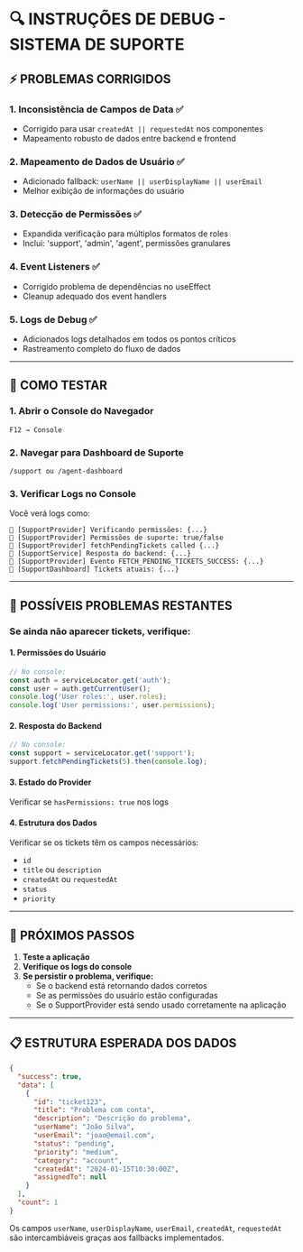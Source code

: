 # 🔍 INSTRUÇÕES DE DEBUG - SISTEMA DE SUPORTE

## ⚡ **PROBLEMAS CORRIGIDOS**

### 1. **Inconsistência de Campos de Data** ✅
- Corrigido para usar `createdAt || requestedAt` nos componentes
- Mapeamento robusto de dados entre backend e frontend

### 2. **Mapeamento de Dados de Usuário** ✅
- Adicionado fallback: `userName || userDisplayName || userEmail`
- Melhor exibição de informações do usuário

### 3. **Detecção de Permissões** ✅
- Expandida verificação para múltiplos formatos de roles
- Inclui: 'support', 'admin', 'agent', permissões granulares

### 4. **Event Listeners** ✅
- Corrigido problema de dependências no useEffect
- Cleanup adequado dos event handlers

### 5. **Logs de Debug** ✅
- Adicionados logs detalhados em todos os pontos críticos
- Rastreamento completo do fluxo de dados

---

## 🧪 **COMO TESTAR**

### 1. Abrir o Console do Navegador
```
F12 → Console
```

### 2. Navegar para Dashboard de Suporte
```
/support ou /agent-dashboard
```

### 3. Verificar Logs no Console
Você verá logs como:
```
🔐 [SupportProvider] Verificando permissões: {...}
🔐 [SupportProvider] Permissões de suporte: true/false
🎫 [SupportProvider] fetchPendingTickets called {...}
🎫 [SupportService] Resposta do backend: {...}
🎫 [SupportProvider] Evento FETCH_PENDING_TICKETS_SUCCESS: {...}
🎫 [SupportDashboard] Tickets atuais: {...}
```

---

## 🔧 **POSSÍVEIS PROBLEMAS RESTANTES**

### Se ainda não aparecer tickets, verifique:

#### 1. **Permissões do Usuário**
```javascript
// No console:
const auth = serviceLocator.get('auth');
const user = auth.getCurrentUser();
console.log('User roles:', user.roles);
console.log('User permissions:', user.permissions);
```

#### 2. **Resposta do Backend**
```javascript
// No console:
const support = serviceLocator.get('support');
support.fetchPendingTickets(5).then(console.log);
```

#### 3. **Estado do Provider**
Verificar se `hasPermissions: true` nos logs

#### 4. **Estrutura dos Dados**
Verificar se os tickets têm os campos necessários:
- `id`
- `title` ou `description`
- `createdAt` ou `requestedAt`
- `status`
- `priority`

---

## 🚨 **PRÓXIMOS PASSOS**

1. **Teste a aplicação**
2. **Verifique os logs do console**
3. **Se persistir o problema, verifique:**
   - Se o backend está retornando dados corretos
   - Se as permissões do usuário estão configuradas
   - Se o SupportProvider está sendo usado corretamente na aplicação

---

## 📋 **ESTRUTURA ESPERADA DOS DADOS**

```json
{
  "success": true,
  "data": [
    {
      "id": "ticket123",
      "title": "Problema com conta",
      "description": "Descrição do problema",
      "userName": "João Silva",
      "userEmail": "joao@email.com",
      "status": "pending",
      "priority": "medium",
      "category": "account",
      "createdAt": "2024-01-15T10:30:00Z",
      "assignedTo": null
    }
  ],
  "count": 1
}
```

Os campos `userName`, `userDisplayName`, `userEmail`, `createdAt`, `requestedAt` são intercambiáveis graças aos fallbacks implementados.
